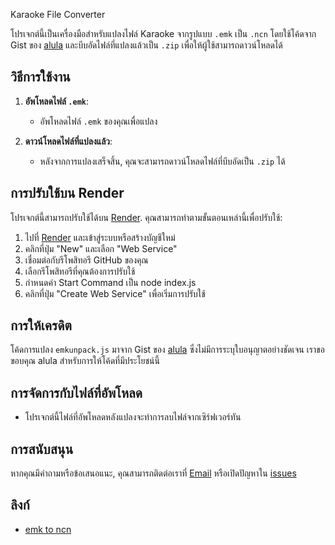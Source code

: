 Karaoke File Converter

โปรเจกต์นี้เป็นเครื่องมือสำหรับแปลงไฟล์ Karaoke จากรูปแบบ `.emk` เป็น `.ncn` โดยใช้โค้ดจาก Gist ของ [alula](https://gist.github.com/alula/2c1edc360772b3bcde4de85ca731ae71) และบีบอัดไฟล์ที่แปลงแล้วเป็น `.zip` เพื่อให้ผู้ใช้สามารถดาวน์โหลดได้

## วิธีการใช้งาน

1. **อัพโหลดไฟล์ `.emk`**:
   - อัพโหลดไฟล์ `.emk` ของคุณเพื่อแปลง

2. **ดาวน์โหลดไฟล์ที่แปลงแล้ว**:
   - หลังจากการแปลงเสร็จสิ้น, คุณจะสามารถดาวน์โหลดไฟล์ที่บีบอัดเป็น `.zip` ได้

## การปรับใช้บน Render

โปรเจกต์นี้สามารถปรับใช้ได้บน [Render](https://render.com). คุณสามารถทำตามขั้นตอนเหล่านี้เพื่อปรับใช้:

1. ไปที่ [Render](https://render.com) และเข้าสู่ระบบหรือสร้างบัญชีใหม่
2. คลิกที่ปุ่ม "New" และเลือก "Web Service"
3. เชื่อมต่อกับรีโพสิทอรี GitHub ของคุณ
4. เลือกรีโพสิทอรีที่คุณต้องการปรับใช้
5. กำหนดค่า Start Command เป็น node index.js
6. คลิกที่ปุ่ม "Create Web Service" เพื่อเริ่มการปรับใช้

## การให้เครดิต

โค้ดการแปลง `emkunpack.js` มาจาก Gist ของ [alula](https://gist.github.com/alula/2c1edc360772b3bcde4de85ca731ae71) ซึ่งไม่มีการระบุใบอนุญาตอย่างชัดเจน เราขอขอบคุณ alula สำหรับการให้โค้ดที่มีประโยชน์นี้

## การจัดการกับไฟล์ที่อัพโหลด

- โปรเจกต์นี้ไฟล์ที่อัพโหลดหลังแปลงจะทำการลบไฟล์จากเซิร์ฟเวอร์ทัน

## การสนับสนุน

หากคุณมีคำถามหรือข้อเสนอแนะ, คุณสามารถติดต่อเราที่ [Email](lgjames.co@gmail.com) หรือเปิดปัญหาใน [issues](https://github.com/Voravit52/Website-EMK-TO-NCN/issues)

## ลิงก์

- [emk to ncn](https://teaminiproject.vercel.app/emktoncn.html)

